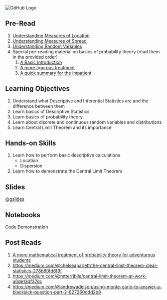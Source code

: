 ![GitHub Logo](https://s3.ap-south-1.amazonaws.com/greyatom-social/logo.png)

## Pre-Read
1. [Understanding Measures of Location](http://www.itl.nist.gov/div898/handbook/eda/section3/eda351.htm)
2. [Understanding Measures of Spread](http://www.abs.gov.au/websitedbs/a3121120.nsf/home/statistical+language+-+measures+of+spread)
3. [Understanding Random Variables](https://en.wikipedia.org/wiki/Random_variable)
4. Special pre-reading material on basics of probability theory (read them in the provided order)
    1. [A Basic Introduction](http://pages.cs.wisc.edu/~jerryzhu/cs540/handouts/prob.pdf)
    2. [A more rigorous treatment](http://www.am.qub.ac.uk/users/g.gribakin/sor/Chap1a.pdf)
    3. [A quick summary for the impatient](https://users.info.uvt.ro/~kaslik/pdf/h1_probability_basics.pdf)

## Learning Objectives
1. Understand what Descriptive and Inferential Statistics are and the difference between them
2. Learn basics of Descriptive Statistics
3. Learn basics of probability theory
4. Learn about discrete and continuous random variables and distributions
5. Learn Central Limit Theorem and its importance

## Hands-on Skills
1. Learn how to perform basic descriptive calculations
    - Location
    - Dispersion
2. Learn how to demonstrate the Central Limit Theorem

## Slides
@[gslides](1pcGZLJqhR-jKO1pecWOEQUfmG9iQ2sW2eNGUkaNgE0s)

## Notebooks
[Code Demonstration](https://github.com/commit-live-students/day02_descriptive_statistics/blob/master/notebooks/day02_demo.ipynb)

## Post Reads
1. [A more mathematical treatment of probability theory for adventurous students](http://www.sci.utah.edu/~gerig/CS6640-F2010/prob-tut.pdf)
2. https://medium.com/@chelseaparlett/the-central-limit-theorem-clear-statistics-278b80fd6f9f
3. https://medium.com/@mtterribile/central-limit-theorem-at-work-a0de13df37dc
4. https://medium.com/@andrewadelson/using-monte-carlo-to-answer-a-blackjack-question-part-2-827260ddd2b8
